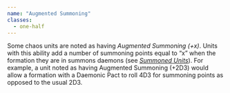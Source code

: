 ```yaml
---
name: "Augmented Summoning"
classes:
  - one-half
---
```

Some chaos units are noted as having _Augmented Summoning (+x)_. Units with this ability add a number of summoning points equal to <q>x</q> when the formation they are in summons daemons (see [_Summoned Units_](#summoned-units)). For example, a unit noted as having Augmented Summoning (+2D3) would allow a formation with a Daemonic Pact to roll 4D3 for summoning points as opposed to the usual 2D3.